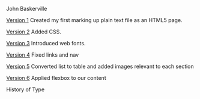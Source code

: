John Baskerville

[Version 1](https://bebhionnq.github.io/johnbaskerville/baskerville1.html)
Created my first marking up plain text file as an HTML5 page.

[Version 2](https://bebhionnq.github.io/johnbaskerville/baskerville2.html)
Added CSS.

[Version 3](https://bebhionnq.github.io/johnbaskerville/baskerville3.html)
Introduced web fonts.

[Version 4](https://bebhionnq.github.io/johnbaskerville/baskerville4.html)
Fixed links and nav

[Version 5](https://bebhionnq.github.io/johnbaskerville/baskerville5.html)
Converted list to table and added images relevant to each section

[Version 6](https://bebhionnq.github.io/johnbaskerville/baskerville6.html)
Applied flexbox to our content



History of Type
